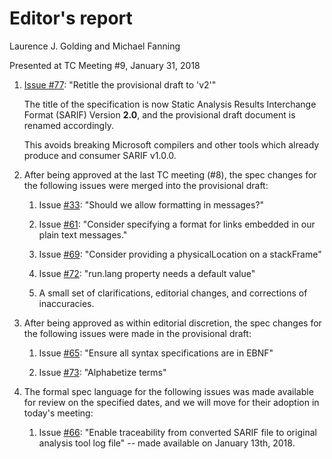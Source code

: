# Editor's report

Laurence J. Golding and Michael Fanning

Presented at TC Meeting #9, January 31, 2018

1. [Issue #77](https://github.com/oasis-tcs/sarif-spec/issues/77): "Retitle the provisional draft to 'v2'"

    The title of the specification is now Static Analysis Results Interchange Format (SARIF) Version **2.0**, and the provisional draft document is renamed accordingly.

    This avoids breaking Microsoft compilers and other tools which already produce and consumer SARIF v1.0.0.

2. After being approved at the last TC meeting (#8), the spec changes for the following issues were merged into the provisional draft:

    1. Issue [#33](https://github.com/oasis-tcs/sarif-spec/issues/33): "Should we allow formatting in messages?"

    2. Issue [#61](https://github.com/oasis-tcs/sarif-spec/issues/61): "Consider specifying a format for links embedded in our plain text messages."

    3. Issue [#69](https://github.com/oasis-tcs/sarif-spec/issues/69): "Consider providing a physicalLocation on a stackFrame"

    4. Issue [#72](https://github.com/oasis-tcs/sarif-spec/issues/72): "run.lang property needs a default value"

    5. A small set of clarifications, editorial changes, and corrections of inaccuracies.

2. After being approved as within editorial discretion, the spec changes for the following issues were made in the provisional draft:

    1. Issue [#65](https://github.com/oasis-tcs/sarif-spec/issues/65): "Ensure all syntax specifications are in EBNF"
    
    2. Issue [#73](https://github.com/oasis-tcs/sarif-spec/issues/73): "Alphabetize terms"
     
2. The formal spec language for the following issues was made available for review on the specified dates, and we will move for their adoption in today's meeting:

    1. Issue [#66](https://github.com/oasis-tcs/sarif-spec/issues/66): "Enable traceability from converted SARIF file to original analysis tool log file" -- made available on January 13th, 2018.

